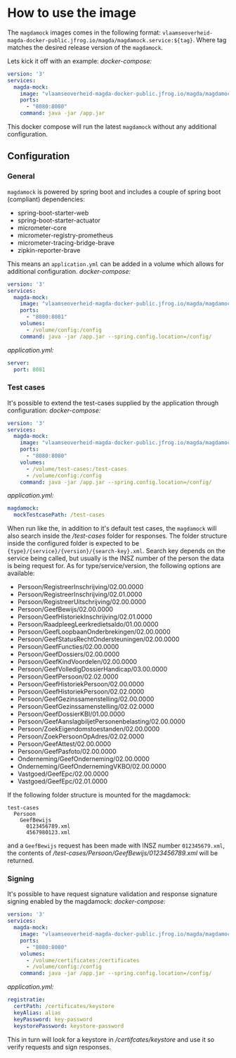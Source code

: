 # How to use the image

The `magdamock` images comes in the following format: `vlaamseoverheid-magda-docker-public.jfrog.io/magda/magdamock.service:${tag}`. Where tag matches the desired release version of the `magdamock`.

Lets kick it off with an example:
*docker-compose:*
```yaml
version: '3'
services:
  magda-mock:
    image: "vlaamseoverheid-magda-docker-public.jfrog.io/magda/magdamock.service:latest"
    ports:
      - "8080:8080"
    command: java -jar /app.jar
```

This docker compose will run the latest `magdamock` without any additional configuration.

## Configuration

### General

`magdamock` is powered by spring boot and includes a couple of spring boot (compliant) dependencies:
 - spring-boot-starter-web
 - spring-boot-starter-actuator
 - micrometer-core
 - micrometer-registry-prometheus
 - micrometer-tracing-bridge-brave
 - zipkin-reporter-brave

This means an `application.yml` can be added in a volume which allows for additional configuration.
*docker-compose:*
```yaml
version: '3'
services:
  magda-mock:
    image: "vlaamseoverheid-magda-docker-public.jfrog.io/magda/magdamock.service:latest"
    ports:
      - "8080:8081"
    volumes:
      - /volume/config:/config
    command: java -jar /app.jar --spring.config.location=/config/
```
*application.yml:*
```yaml
server:
  port: 8081
```

### Test cases

It's possible to extend the test-cases supplied by the application through configuration:
*docker-compose:*
```yaml
version: '3'
services:
  magda-mock:
    image: "vlaamseoverheid-magda-docker-public.jfrog.io/magda/magdamock.service:latest"
    ports:
      - "8080:8080"
    volumes:
      - /volume/test-cases:/test-cases
      - /volume/config:/config
    command: java -jar /app.jar --spring.config.location=/config/
```
*application.yml:*
```yaml
magdamock:
  mockTestcasePath: /test-cases
```

When run like the, in addition to it's default test cases, the `magdamock` will also search inside the */test-cases* folder for responses. The folder structure inside the configured folder is expected to be `{type}/{service}/{version}/{search-key}.xml`. Search key depends on the service being called, but usually is the INSZ number of the person the data is being request for. As for type/service/version, the following options are available:
 - Persoon/RegistreerInschrijving/02.00.0000	
 - Persoon/RegistreerInschrijving/02.01.0000
 - Persoon/RegistreerUitschrijving/02.00.0000	
 - Persoon/GeefBewijs/02.00.0000	
 - Persoon/GeefHistoriekInschrijving/02.01.0000	
 - Persoon/RaadpleegLeerkredietsaldo/01.00.0000	
 - Persoon/GeefLoopbaanOnderbrekingen/02.00.0000	
 - Persoon/GeefStatusRechtOndersteuningen/02.00.0000	
 - Persoon/GeefFuncties/02.00.0000	
 - Persoon/GeefDossiers/02.00.0000	
 - Persoon/GeefKindVoordelen/02.00.0000	
 - Persoon/GeefVolledigDossierHandicap/03.00.0000	
 - Persoon/GeefPersoon/02.02.0000	
 - Persoon/GeefHistoriekPersoon/02.00.0000	
 - Persoon/GeefHistoriekPersoon/02.02.0000	
 - Persoon/GeefGezinssamenstelling/02.00.0000	
 - Persoon/GeefGezinssamenstelling/02.02.0000	
 - Persoon/GeefDossierKBI/01.00.0000	
 - Persoon/GeefAanslagbiljetPersonenbelasting/02.00.0000	
 - Persoon/ZoekEigendomstoestanden/02.00.0000	
 - Persoon/ZoekPersoonOpAdres/02.02.0000	
 - Persoon/GeefAttest/02.00.0000	
 - Persoon/GeefPasfoto/02.00.0000	
 - Onderneming/GeefOnderneming/02.00.0000
 - Onderneming/GeefOndernemingVKBO/02.00.0000
 - Vastgoed/GeefEpc/02.00.0000
 - Vastgoed/GeefEpc/02.01.0000

If the following folder structure is mounted for the magdamock:
```
test-cases
  Persoon
    GeefBewijs
      0123456789.xml
      4567980123.xml
```
and a `GeefBewijs` request has been made with INSZ number `012345679.xml`, the contents of */test-cases/Persoon/GeefBewijs/0123456789.xml* will be returned.

### Signing

It's possible to have request signature validation and response signature signing enabled by the magdamock:
*docker-compose:*
```yaml
version: '3'
services:
  magda-mock:
    image: "vlaamseoverheid-magda-docker-public.jfrog.io/magda/magdamock.service:latest"
    ports:
      - "8080:8080"
    volumes:
      - /volume/certificates:/certificates
      - /volume/config:/config
    command: java -jar /app.jar --spring.config.location=/config/
```
*application.yml:*
```yaml
registratie:
  certPath: /certificates/keystore
  keyAlias: alias
  keyPassword: key-password
  keystorePassword: keystore-password
```

This in turn will look for a keystore in */certifcates/keystore* and use it so verify requests and sign responses.